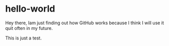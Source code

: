 # hello-world

Hey there, Iam just finding out how GitHub works because I think I will use 
it quit often in my future. 

This is just a test. 
